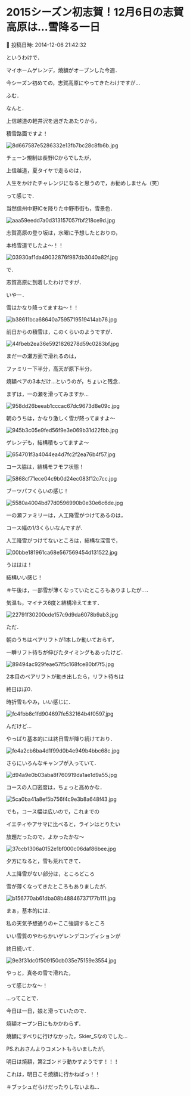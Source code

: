 # 2015シーズン初志賀！12月6日の志賀高原は…雪降る一日

📅 投稿日時: 2014-12-06 21:42:32

というわけで．


マイホームゲレンデ，焼額がオープンした今週．


今シーズン初めての，志賀高原にやってきたわけですが…





ふむ．


なんと．


上信越道の軽井沢を過ぎたあたりから，


積雪路面ですよ！




![8d667587e5286332e13fb7bc28c8fb6b.jpg](images/8d667587e5286332e13fb7bc28c8fb6b.jpg)




チェーン規制は長野ICからでしたが，


上信越道，夏タイヤで走るのは，


人生をかけたチャレンジになると思うので，お勧めしません（笑）





って感じで．


当然信州中野ICを降りた中野市街も，雪景色．




![aaa59eedd7a0d313157057fbf218ce9d.jpg](images/aaa59eedd7a0d313157057fbf218ce9d.jpg)




志賀高原の登り坂は，水曜に予想したとおりの，


本格雪道でしたよ～！！




![03930af1da49032876f987db3040a82f.jpg](images/03930af1da49032876f987db3040a82f.jpg)







で．


志賀高原に到着したわけですが．


いやー．


雪はかなり降ってますね～！！




![b38611bca68640a7595719519414ab76.jpg](images/b38611bca68640a7595719519414ab76.jpg)




前日からの積雪は，このくらいのようですが．




![44fbeb2ea36e5921826278d59c0283bf.jpg](images/44fbeb2ea36e5921826278d59c0283bf.jpg)




まだ一の瀬方面で滑れるのは，


ファミリー下半分，高天が原下半分，


焼額ペアの3本だけ…というのが，ちょいと残念．





まずは，一の瀬を滑ってみますか…




![958dd26beeab1cccac67dc9673d8e09c.jpg](images/958dd26beeab1cccac67dc9673d8e09c.jpg)




朝のうちは，かなり激しく雪が降ってますよ～




![945b3c05e9fed56f9e3e069b31d22fbb.jpg](images/945b3c05e9fed56f9e3e069b31d22fbb.jpg)




ゲレンデも，結構積もってますよ～




![654701f3a4044ea4d7fc2f2ea76b4f57.jpg](images/654701f3a4044ea4d7fc2f2ea76b4f57.jpg)




コース脇は，結構モフモフ状態！




![5868cf71ece04c9b0d24ec083f12c7cc.jpg](images/5868cf71ece04c9b0d24ec083f12c7cc.jpg)




ブーツパフくらいの感じ！




![5580a4004bd77d0596990b0e30e6c6de.jpg](images/5580a4004bd77d0596990b0e30e6c6de.jpg)




一の瀬ファミリーは，人工降雪がつけてあるのは，


コース幅の1/3くらいなんですが．


人工降雪がつけてないところは，結構な深雪で，




![00bbe181961ca68e567569454d131522.jpg](images/00bbe181961ca68e567569454d131522.jpg)




うははは！


結構いい感じ！


＃午後は，一部雪が薄くなっていたところもありましたが…．


気温も，マイナス6度と結構冷えてます．




![22791f30200cde157c9d9da6078b9ab3.jpg](images/22791f30200cde157c9d9da6078b9ab3.jpg)







ただ．


朝のうちはペアリフトが1本しか動いておらず，


一瞬リフト待ちが伸びたタイミングもあったけど．




![89494ac929feae57f5c168fce80bf7f5.jpg](images/89494ac929feae57f5c168fce80bf7f5.jpg)




2本目のペアリフトが動き出したら，リフト待ちは


終日ほぼ0．


時折雪もやみ，いい感じに．




![fc4fbb8c1fd904697fe532164b4f0597.jpg](images/fc4fbb8c1fd904697fe532164b4f0597.jpg)







んだけど…


やっぱり基本的には終日雪が降り続けており．




![fe4a2cb6ba4d1f99d0b4e949b4bbc68c.jpg](images/fe4a2cb6ba4d1f99d0b4e949b4bbc68c.jpg)




さらにいろんなキャンプが入っていて．




![d94a9e0b03aba8f760919da1ae1d9a55.jpg](images/d94a9e0b03aba8f760919da1ae1d9a55.jpg)




コースの人口密度は，ちょっと高めかな．




![5ca0ba41a8ef5b756f4c9e3b8a648f43.jpg](images/5ca0ba41a8ef5b756f4c9e3b8a648f43.jpg)




でも，コース幅は広いので，これまでの


イエティやアサマに比べると，ラインはとりたい


放題だったので，よかったかな～




![37ccb1306a0152e1bf000c06daf86bee.jpg](images/37ccb1306a0152e1bf000c06daf86bee.jpg)







夕方になると，雪も荒れてきて．


人工降雪がない部分は，ところどころ


雪が薄くなってきたところもありましたが．




![b156770ab61dba08b48846737177b111.jpg](images/b156770ab61dba08b48846737177b111.jpg)




まぁ，基本的には．


私の天気予想通りの←ここ強調するところ


いい雪質のやわらかいゲレンデコンディションが


終日続いて．




![9e3f31dc0f509150cb035e75159e3554.jpg](images/9e3f31dc0f509150cb035e75159e3554.jpg)




やっと，真冬の雪で滑れた，


って感じかな～！





…ってことで．


今日は一日，娘と滑っていたので．


焼額オープン日にもかかわらず．


焼額にすべりに行けなかった，Skier_Sなのでした…





PS.れおさんよりコメントもらいましたが，


明日は焼額，第2ゴンドラ動かすようです！！！


これは，明日こそ焼額に行かねばっ！！


＃ブッシュだらけだったりしないよね…
